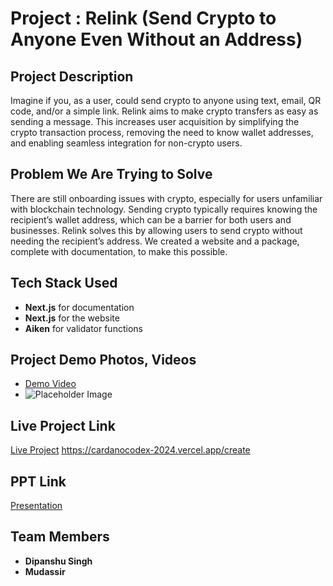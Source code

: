 # Project : Relink (Send Crypto to Anyone Even Without an Address)

## Project Description

Imagine if you, as a user, could send crypto to anyone using text, email, QR code, and/or a simple link. Relink aims to make crypto transfers as easy as sending a message. This increases user acquisition by simplifying the crypto transaction process, removing the need to know wallet addresses, and enabling seamless integration for non-crypto users.

## Problem We Are Trying to Solve

There are still onboarding issues with crypto, especially for users unfamiliar with blockchain technology. Sending crypto typically requires knowing the recipient’s wallet address, which can be a barrier for both users and businesses. Relink solves this by allowing users to send crypto without needing the recipient’s address. We created a website and a package, complete with documentation, to make this possible.

## Tech Stack Used

- **Next.js** for documentation
- **Next.js** for the website
- **Aiken** for validator functions

## Project Demo Photos, Videos

- [Demo Video](https://www.loom.com/share/e61cc6da49a743deaef37cc0148f8fa1)
- ![Placeholder Image](#)

## Live Project Link

[Live Project](https://cardanocodex-2024.vercel.app/create)
https://cardanocodex-2024.vercel.app/create

## PPT Link

[Presentation](https://gamma.app/docs/Relink-Revolutionizing-Crypto-Transfers-24d6zegm2lfuz3q)


## Team Members

- **Dipanshu Singh**
- **Mudassir**
